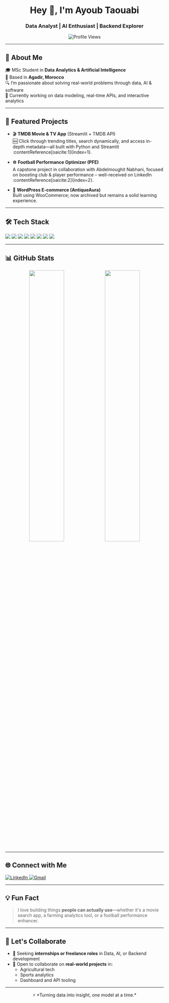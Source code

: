 <h1 align="center">Hey 👋, I'm Ayoub Taouabi</h1>
<h3 align="center">Data Analyst | AI Enthusiast | Backend Explorer</h3>

<p align="center">
  <img src="https://komarev.com/ghpvc/?username=ayoubtaouabi&label=Profile%20Views&color=brightgreen" alt="Profile Views" />
</p>

---

## 🧠 About Me

🎓 MSc Student in **Data Analytics & Artificial Intelligence**  
📍 Based in **Agadir, Morocco**  
🔍 I’m passionate about solving real-world problems through data, AI & software  
🌱 Currently working on data modeling, real-time APIs, and interactive analytics  

---

## 🚀 Featured Projects

- 🎬 **TMDB Movie & TV App** (Streamlit + TMDB API)  
  🆕 Click through trending titles, search dynamically, and access in-depth metadata—all built with Python and Streamlit :contentReference[oaicite:1]{index=1}.

- ⚽ **Football Performance Optimizer (PFE)**  
  A capstone project in collaboration with Abdelmoughit Nabhani, focused on boosting club & player performance – well-received on LinkedIn :contentReference[oaicite:2]{index=2}.

- 🛒 **WordPress E‑commerce (AntiqueAura)**  
  Built using WooCommerce; now archived but remains a solid learning experience.

---

## 🛠️ Tech Stack

<p align="left">
  <img src="https://img.shields.io/badge/Python-3776AB?style=for-the-badge&logo=python&logoColor=white" />
  <img src="https://img.shields.io/badge/Streamlit-FF4B4B?style=for-the-badge&logo=streamlit&logoColor=white" />
  <img src="https://img.shields.io/badge/FastAPI-009688?style=for-the-badge&logo=fastapi&logoColor=white" />
  <img src="https://img.shields.io/badge/PostgreSQL-316192?style=for-the-badge&logo=postgresql&logoColor=white" />
  <img src="https://img.shields.io/badge/Pandas-150458?style=for-the-badge&logo=pandas&logoColor=white" />
  <img src="https://img.shields.io/badge/Numpy-013243?style=for-the-badge&logo=numpy&logoColor=white" />
  <img src="https://img.shields.io/badge/Jupyter-F37626?style=for-the-badge&logo=jupyter&logoColor=white" />
  <img src="https://img.shields.io/badge/Git-F05032?style=for-the-badge&logo=git&logoColor=white" />
</p>

---

## 📊 GitHub Stats

<p align="center">
  <img src="https://github-readme-stats.vercel.app/api?username=ayoubtaouabi&show_icons=true&theme=tokyonight" width="47%" />
  <img src="https://github-readme-stats.vercel.app/api/top-langs/?username=ayoubtaouabi&layout=compact&theme=tokyonight" width="47%" />
</p>

---

## 🌐 Connect with Me

<p align="left">
  <a href="https://www.linkedin.com/in/ayoub-taouabi/" target="_blank">
    <img src="https://img.shields.io/badge/LinkedIn-0A66C2?style=for-the-badge&logo=linkedin&logoColor=white" alt="LinkedIn"/>
  </a>
  <a href="mailto:ayoubtaouabi6@gmail.com">
    <img src="https://img.shields.io/badge/Gmail-D14836?style=for-the-badge&logo=gmail&logoColor=white" alt="Gmail"/>
  </a>
</p>

---

## 💡 Fun Fact

> I love building things **people can actually use**—whether it's a movie search app, a farming analytics tool, or a football performance enhancer.

---

## 🤝 Let's Collaborate

- 🎯 Seeking **internships or freelance roles** in Data, AI, or Backend development  
- 🔗 Open to collaborate on **real-world projects** in:
  - Agricultural tech  
  - Sports analytics  
  - Dashboard and API tooling

---

<p align="center">
  ⚡️ *Turning data into insight, one model at a time.*
</p>

